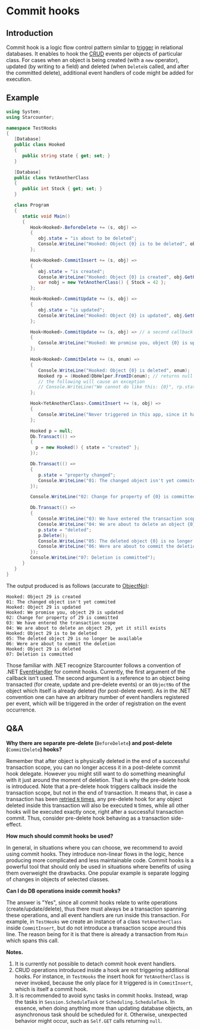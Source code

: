 # Commit hooks

## Introduction

Commit hook is a logic flow control pattern similar to [trigger](https://en.wikipedia.org/wiki/Trigger) in relational databases. It enables to hook the [CRUD](https://en.wikipedia.org/wiki/Create,_read,_update_and_delete) events per objects of particular class. For cases when an object is being created \(with a `new` operator\), updated \(by writing to a field\) and deleted \(when `Delete`is called, and after the committed delete\), additional event handlers of code might be added for execution.

## Example

```csharp
using System;
using Starcounter;

namespace TestHooks
{
   [Database]
   public class Hooked
   {
      public string state { get; set; }
   }

   [Database]
   public class YetAnotherClass
   {
      public int Stock { get; set; }
   }

   class Program 
   {
      static void Main()
      {
         Hook<Hooked>.BeforeDelete += (s, obj) =>
         {
            obj.state = "is about to be deleted";
            Console.WriteLine("Hooked: Object {0} is to be deleted", obj.GetObjectNo());
         };

         Hook<Hooked>.CommitInsert += (s, obj) =>
         {
            obj.state = "is created";
            Console.WriteLine("Hooked: Object {0} is created", obj.GetObjectNo());
            var nobj = new YetAnotherClass() { Stock = 42 };
         };

         Hook<Hooked>.CommitUpdate += (s, obj) =>
         {
            obj.state = "is updated";
            Console.WriteLine("Hooked: Object {0} is updated", obj.GetObjectNo());
         };

         Hook<Hooked>.CommitUpdate += (s, obj) => // a second callback
         {
            Console.WriteLine("Hooked: We promise you, object {0} is updated", obj.GetObjectNo());
         };

         Hook<Hooked>.CommitDelete += (s, onum) =>
         {
            Console.WriteLine("Hooked: Object {0} is deleted", onum);
            Hooked rp = (Hooked)DbHelper.FromID(onum); // returns null here
            // the following will cause an exception
            // Console.WriteLine("We cannot do like this: {0}", rp.state);
         };

         Hook<YetAnotherClass>.CommitInsert += (s, obj) =>
         {
            Console.WriteLine("Never triggered in this app, since it happens to get invoked inside another hook");
         };

         Hooked p = null;
         Db.Transact(() =>
         {
           p = new Hooked() { state = "created" };
         });

         Db.Transact(() =>
         {
            p.state = "property changed";
            Console.WriteLine("01: The changed object isn't yet commited", p.GetObjectNo());
         });

         Console.WriteLine("02: Change for property of {0} is committed", p.GetObjectNo());

         Db.Transact(() =>
         {
            Console.WriteLine("03: We have entered the transaction scope");
            Console.WriteLine("04: We are about to delete an object {0}, yet it still exists", p.GetObjectNo());
            p.state = "deleted";
            p.Delete();
            Console.WriteLine("05: The deleted object {0} is no longer be available", p.GetObjectNo());
            Console.WriteLine("06: Were are about to commit the deletion");
         });
         Console.WriteLine("07: Deletion is committed");
      }
   }
}
```

The output produced is as follows \(accurate to [ObjectNo]()\):

```text
Hooked: Object 29 is created
01: The changed object isn't yet commited
Hooked: Object 29 is updated
Hooked: We promise you, object 29 is updated
02: Change for property of 29 is committed
03: We have entered the transaction scope
04: We are about to delete an object 29, yet it still exists
Hooked: Object 29 is to be deleted
05: The deleted object 29 is no longer be available
06: Were are about to commit the deletion
Hooked: Object 29 is deleted
07: Deletion is committed
```

Those familiar with .NET recognize Starcounter follows a convention of .NET [EventHandler](https://msdn.microsoft.com/en-us/library/db0etb8x.aspx) for commit hooks. Currently, the first argument of the callback isn't used. The second argument is a reference to an object being transacted \(for create, update and pre-delete events\) or an `ObjectNo` of the object which itself is already deleted \(for post-delete event\). As in the .NET convention one can have an arbitrary number of event handlers registered per event, which will be triggered in the order of registration on the event occurrence.

## Q&A

**Why there are separate pre-delete \(**`BeforeDelete`**\) and post-delete \(**`CommitDelete`**\) hooks?** 

Remember that after object is physically deleted in the end of a successful transaction scope, you can no longer access it in a post-delete commit hook delegate. However you might still want to do something meaningful with it just around the moment of deletion. That is why the pre-delete hook is introduced. Note that a pre-delete hook triggers callback inside the transaction scope, but not in the end of transaction. It means that, in case a transaction has been [retried `N` times](), any pre-delete hook for any object deleted inside this transaction will also be executed `N` times, while all other hooks will be executed exactly once, right after a successful transaction commit. Thus, consider pre-delete hook behaving as a transaction side-effect.

**How much should commit hooks be used?**

In general, in situations where you can choose, we recommend to avoid using commit hooks. They introduce non-linear flows in the logic, hence producing more complicated and less maintainable code. Commit hooks is a powerful tool that should only be used in situations where benefits of using them overweight the drawbacks. One popular example is separate logging of changes in objects of selected classes.

**Can I do DB operations inside commit hooks?** 

The answer is "Yes", since all commit hooks relate to write operations \(create/update/delete\), thus there must always be a transaction spanning these operations, and all event handlers are run inside this transaction. For example, in `TestHooks` we create an instance of a class `YetAnotherClass` inside `CommitInsert`, but do not introduce a transaction scope around this line. The reason being for it is that there is already a transaction from `Main` which spans this call.

**Notes.**

1. It is currently not possible to detach commit hook event handlers.
2. CRUD operations introduced inside a hook are not triggering additional hooks. For instance, in `TestHooks` the insert hook for `YetAnotherClass` is never invoked, because the only place for it triggered is in `CommitInsert`, which is itself a commit hook.
3. It is recommended to avoid sync tasks in commit hooks. Instead, wrap the tasks in `Session.ScheduleTask` or `Scheduling.ScheduleTask`. In essence, when doing anything more than updating database objects, an asynchronous task should be scheduled for it. Otherwise, unexpected behavior might occur, such as `Self.GET` calls returning `null`.


